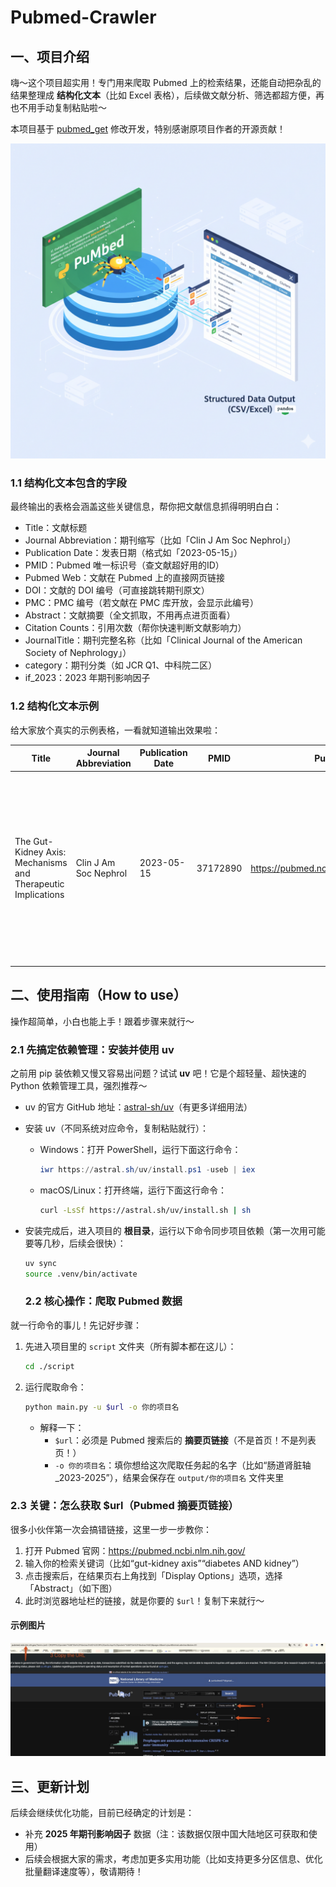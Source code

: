 # Pubmed-Crawler
## 一、项目介绍
嗨～这个项目超实用！专门用来爬取 Pubmed 上的检索结果，还能自动把杂乱的结果整理成 **结构化文本**（比如 Excel 表格），后续做文献分析、筛选都超方便，再也不用手动复制粘贴啦～

本项目基于 [pubmed_get](https://github.com/PiaoyangGuohai1/pubmed_get) 修改开发，特别感谢原项目作者的开源贡献！

![](../images/Gemini_Generated_Image_qalaifqalaifqala.png)
### 1.1 结构化文本包含的字段
最终输出的表格会涵盖这些关键信息，帮你把文献信息抓得明明白白：
- Title：文献标题
- Journal Abbreviation：期刊缩写（比如「Clin J Am Soc Nephrol」）
- Publication Date：发表日期（格式如「2023-05-15」）
- PMID：Pubmed 唯一标识号（查文献超好用的ID）
- Pubmed Web：文献在 Pubmed 上的直接网页链接
- DOI：文献的 DOI 编号（可直接跳转期刊原文）
- PMC：PMC 编号（若文献在 PMC 库开放，会显示此编号）
- Abstract：文献摘要（全文抓取，不用再点进页面看）
- Citation Counts：引用次数（帮你快速判断文献影响力）
- JournalTitle：期刊完整名称（比如「Clinical Journal of the American Society of Nephrology」）
- category：期刊分类（如 JCR Q1、中科院二区）
- if_2023：2023 年期刊影响因子


### 1.2 结构化文本示例
给大家放个真实的示例表格，一看就知道输出效果啦：

| Title | Journal Abbreviation | Publication Date | PMID | Pubmed Web | DOI | PMC | Abstract | Citation Counts | JournalTitle | category | if_2023 |
|-------|----------------------|------------------|------|------------|-----|-----|----------|----------------|--------------|----------|---------|
| The Gut-Kidney Axis: Mechanisms and Therapeutic Implications | Clin J Am Soc Nephrol | 2023-05-15 | 37172890 | https://pubmed.ncbi.nlm.nih.gov/37172890/ | 10.2215/CJN.08450822 | PMC10183456 | The gut-kidney axis refers to the bidirectional communication between the gastrointestinal tract and the kidneys. Dysregulation of this axis is closely associated with chronic kidney disease (CKD) and gut microbiota dysbiosis... | 42 | Clinical Journal of the American Society of Nephrology | JCR Q1 | 11.0 |


## 二、使用指南（How to use）
操作超简单，小白也能上手！跟着步骤来就行～


### 2.1 先搞定依赖管理：安装并使用 uv
之前用 pip 装依赖又慢又容易出问题？试试 **uv** 吧！它是个超轻量、超快速的 Python 依赖管理工具，强烈推荐～

- uv 的官方 GitHub 地址：[astral-sh/uv](https://github.com/astral-sh/uv)（有更多详细用法）
- 安装 uv（不同系统对应命令，复制粘贴就行）：
  - Windows：打开 PowerShell，运行下面这行命令：
    ```powershell
    iwr https://astral.sh/uv/install.ps1 -useb | iex
    ```
  - macOS/Linux：打开终端，运行下面这行命令：
    ```bash
    curl -LsSf https://astral.sh/uv/install.sh | sh
    ```
- 安装完成后，进入项目的 **根目录**，运行以下命令同步项目依赖（第一次用可能要等几秒，后续会很快）：
  ```bash
  uv sync
  source .venv/bin/activate 
  ```


  ### 2.2 核心操作：爬取 Pubmed 数据
就一行命令的事儿！先记好步骤：

1. 先进入项目里的 `script` 文件夹（所有脚本都在这儿）：
   ```bash
   cd ./script
   ```

2. 运行爬取命令：
   ```bash
   python main.py -u $url -o 你的项目名
   ```

   - 解释一下：
     - `$url`：必须是 Pubmed 搜索后的 **摘要页链接**（不是首页！不是列表页！）
     - `-o 你的项目名`：填你想给这次爬取任务起的名字（比如“肠道肾脏轴_2023-2025”），结果会保存在 `output/你的项目名` 文件夹里


### 2.3 关键：怎么获取 $url（Pubmed 摘要页链接）
很多小伙伴第一次会搞错链接，这里一步一步教你：
1. 打开 Pubmed 官网：https://pubmed.ncbi.nlm.nih.gov/
2. 输入你的检索关键词（比如“gut-kidney axis”“diabetes AND kidney”）
3. 点击搜索后，在结果页右上角找到「Display Options」选项，选择「Abstract」（如下图）
4. 此时浏览器地址栏的链接，就是你要的 `$url`！复制下来就行～
#### 示例图片
![](../images/pubmed-crawler_image.jpg)

<!-- ### 2.4 可选操作：下载 PMC 文献
如果爬取结果里有 PMC 编号，还能自动下载文献全文：
```bash
cd ./script
python main.py -d "../output/你的项目名/PubMed_xxx.xlsx"
```
- 把 `../output/你的项目名/PubMed_xxx.xlsx` 换成你实际爬取生成的 Excel 路径，文献会自动下载到 Excel 所在的文件夹里～ -->


## 三、更新计划
后续会继续优化功能，目前已经确定的计划是：
- 补充 **2025 年期刊影响因子** 数据（注：该数据仅限中国大陆地区可获取和使用）
- 后续会根据大家的需求，考虑加更多实用功能（比如支持更多分区信息、优化批量翻译速度等），敬请期待！